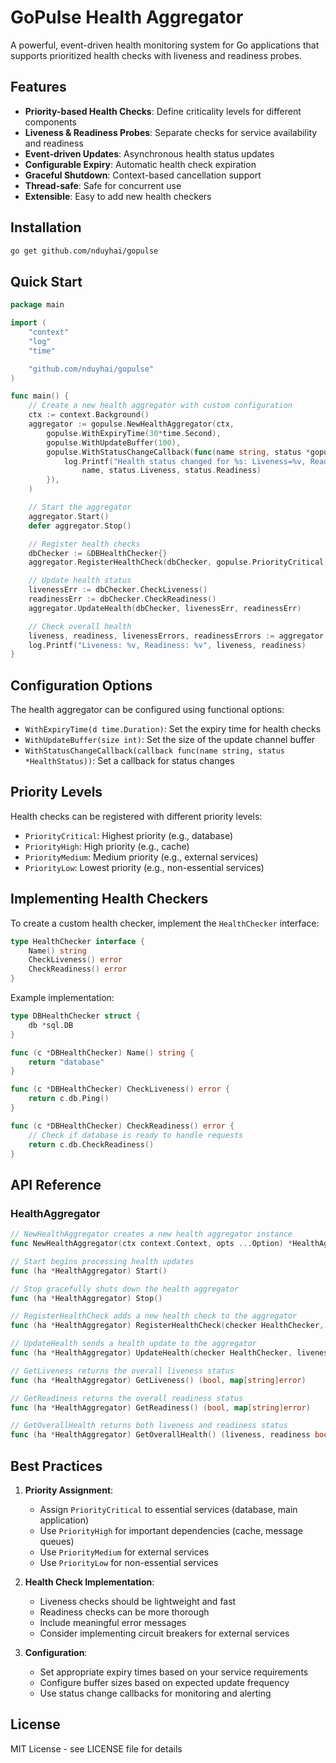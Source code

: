 # GoPulse Health Aggregator

A powerful, event-driven health monitoring system for Go applications that supports prioritized health checks with liveness and readiness probes.

## Features

- **Priority-based Health Checks**: Define criticality levels for different components
- **Liveness & Readiness Probes**: Separate checks for service availability and readiness
- **Event-driven Updates**: Asynchronous health status updates
- **Configurable Expiry**: Automatic health check expiration
- **Graceful Shutdown**: Context-based cancellation support
- **Thread-safe**: Safe for concurrent use
- **Extensible**: Easy to add new health checkers

## Installation

```bash
go get github.com/nduyhai/gopulse
```

## Quick Start

```go
package main

import (
    "context"
    "log"
    "time"

    "github.com/nduyhai/gopulse"
)

func main() {
    // Create a new health aggregator with custom configuration
    ctx := context.Background()
    aggregator := gopulse.NewHealthAggregator(ctx,
        gopulse.WithExpiryTime(30*time.Second),
        gopulse.WithUpdateBuffer(100),
        gopulse.WithStatusChangeCallback(func(name string, status *gopulse.HealthStatus) {
            log.Printf("Health status changed for %s: Liveness=%v, Readiness=%v", 
                name, status.Liveness, status.Readiness)
        }),
    )

    // Start the aggregator
    aggregator.Start()
    defer aggregator.Stop()

    // Register health checks
    dbChecker := &DBHealthChecker{}
    aggregator.RegisterHealthCheck(dbChecker, gopulse.PriorityCritical)

    // Update health status
    livenessErr := dbChecker.CheckLiveness()
    readinessErr := dbChecker.CheckReadiness()
    aggregator.UpdateHealth(dbChecker, livenessErr, readinessErr)

    // Check overall health
    liveness, readiness, livenessErrors, readinessErrors := aggregator.GetOverallHealth()
    log.Printf("Liveness: %v, Readiness: %v", liveness, readiness)
}
```

## Configuration Options

The health aggregator can be configured using functional options:

- `WithExpiryTime(d time.Duration)`: Set the expiry time for health checks
- `WithUpdateBuffer(size int)`: Set the size of the update channel buffer
- `WithStatusChangeCallback(callback func(name string, status *HealthStatus))`: Set a callback for status changes

## Priority Levels

Health checks can be registered with different priority levels:

- `PriorityCritical`: Highest priority (e.g., database)
- `PriorityHigh`: High priority (e.g., cache)
- `PriorityMedium`: Medium priority (e.g., external services)
- `PriorityLow`: Lowest priority (e.g., non-essential services)

## Implementing Health Checkers

To create a custom health checker, implement the `HealthChecker` interface:

```go
type HealthChecker interface {
    Name() string
    CheckLiveness() error
    CheckReadiness() error
}
```

Example implementation:

```go
type DBHealthChecker struct {
    db *sql.DB
}

func (c *DBHealthChecker) Name() string {
    return "database"
}

func (c *DBHealthChecker) CheckLiveness() error {
    return c.db.Ping()
}

func (c *DBHealthChecker) CheckReadiness() error {
    // Check if database is ready to handle requests
    return c.db.CheckReadiness()
}
```

## API Reference

### HealthAggregator

```go
// NewHealthAggregator creates a new health aggregator instance
func NewHealthAggregator(ctx context.Context, opts ...Option) *HealthAggregator

// Start begins processing health updates
func (ha *HealthAggregator) Start()

// Stop gracefully shuts down the health aggregator
func (ha *HealthAggregator) Stop()

// RegisterHealthCheck adds a new health check to the aggregator
func (ha *HealthAggregator) RegisterHealthCheck(checker HealthChecker, priority Priority)

// UpdateHealth sends a health update to the aggregator
func (ha *HealthAggregator) UpdateHealth(checker HealthChecker, livenessErr, readinessErr error)

// GetLiveness returns the overall liveness status
func (ha *HealthAggregator) GetLiveness() (bool, map[string]error)

// GetReadiness returns the overall readiness status
func (ha *HealthAggregator) GetReadiness() (bool, map[string]error)

// GetOverallHealth returns both liveness and readiness status
func (ha *HealthAggregator) GetOverallHealth() (liveness, readiness bool, livenessErrors, readinessErrors map[string]error)
```

## Best Practices

1. **Priority Assignment**:
   - Assign `PriorityCritical` to essential services (database, main application)
   - Use `PriorityHigh` for important dependencies (cache, message queues)
   - Use `PriorityMedium` for external services
   - Use `PriorityLow` for non-essential services

2. **Health Check Implementation**:
   - Liveness checks should be lightweight and fast
   - Readiness checks can be more thorough
   - Include meaningful error messages
   - Consider implementing circuit breakers for external services

3. **Configuration**:
   - Set appropriate expiry times based on your service requirements
   - Configure buffer sizes based on expected update frequency
   - Use status change callbacks for monitoring and alerting

## License

MIT License - see LICENSE file for details
